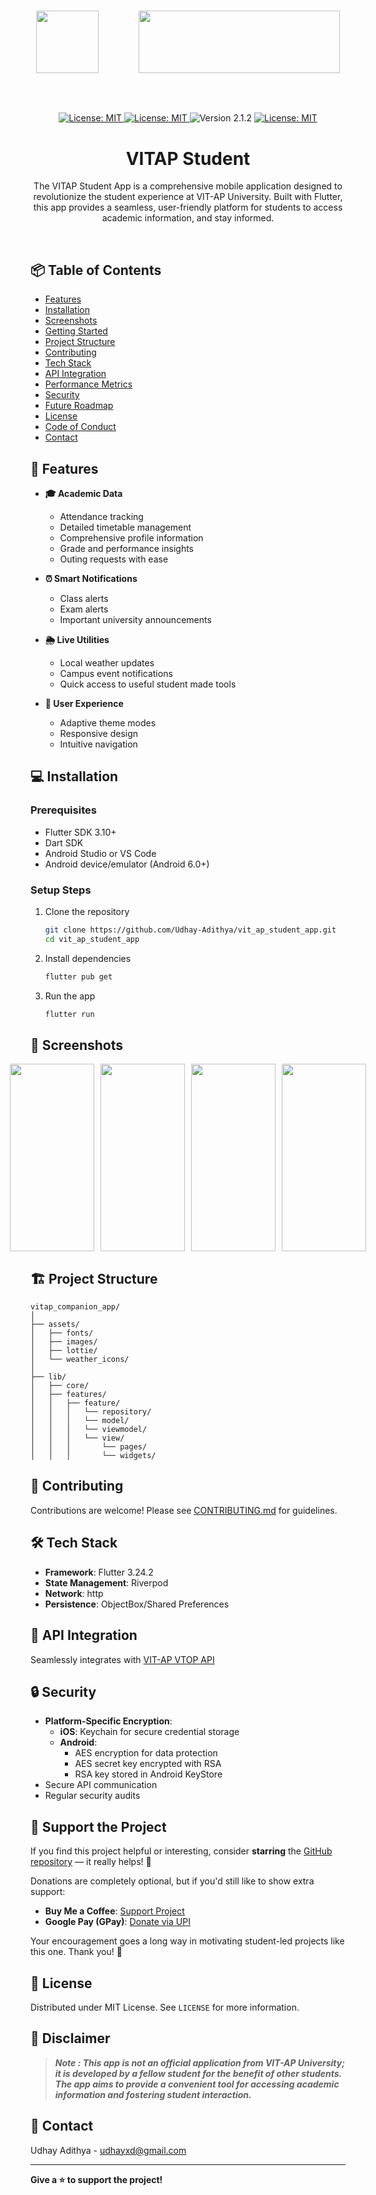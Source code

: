 

<br />
<p align="center">
    <img src="public/Final_Icon_512x512.png" width="100" height="100" style="margin-right: 60px;"> 
    <img src="public/vitaplogo.png" width="322" height="100"> 
</p>


##

<br>

<p align="center">
    <a href="https://github.com/Udhay-Adithya/vit_ap_student_app">
    <img src="https://img.shields.io/github/stars/Udhay-Adithya/vit_ap_student_app?style=social" alt="License: MIT">
    </a>
    <a href="https://opensource.org/licenses/MIT">
    <img src="https://img.shields.io/badge/License-MIT-blue.svg" alt="License: MIT">
    </a>
    <img src="https://img.shields.io/badge/Version-2.1.2-blue.svg" alt="Version 2.1.2">
    <a href="https://github.com/Udhay-Adithya/vit_ap_student_app/issues">
    <img src="https://img.shields.io/github/issues/Udhay-Adithya/vit_ap_student_app" alt="License: MIT">
    </a>
    <h1 align="center">VITAP Student</h1>
    <p align="center">The VITAP Student App is a comprehensive mobile application designed to revolutionize the student experience at VIT-AP University. Built with Flutter, this app provides a seamless, user-friendly platform for students to access academic information, and stay informed.
    </p>
</p>
<br>


## 📦 Table of Contents

- [Features](#-features)
- [Installation](#-installation)
- [Screenshots](#-screenshots)
- [Getting Started](#-getting-started)
- [Project Structure](#-project-structure)
- [Contributing](#-contributing)
- [Tech Stack](#-tech-stack)
- [API Integration](#-api-integration)
- [Performance Metrics](#-performance-metrics)
- [Security](#-security)
- [Future Roadmap](#-future-roadmap)
- [License](#-license)
- [Code of Conduct](#-code-of-conduct)
- [Contact](#-contact)

## 🚀 Features

- **🎓 Academic Data**
  - Attendance tracking
  - Detailed timetable management
  - Comprehensive profile information
  - Grade and performance insights
  - Outing requests with ease

- **⏰ Smart Notifications**
  - Class alerts
  - Exam alerts
  - Important university announcements

- **🌦️ Live Utilities**
  - Local weather updates
  - Campus event notifications
  - Quick access to useful student made tools

- **🎨 User Experience**
  - Adaptive theme modes
  - Responsive design
  - Intuitive navigation

## 💻 Installation

### Prerequisites
- Flutter SDK 3.10+
- Dart SDK
- Android Studio or VS Code
- Android device/emulator (Android 6.0+)

### Setup Steps
1. Clone the repository
   ```bash
   git clone https://github.com/Udhay-Adithya/vit_ap_student_app.git
   cd vit_ap_student_app
   ```

2. Install dependencies
   ```bash
   flutter pub get
   ```

3. Run the app
   ```bash
   flutter run
   ```

## 📸 Screenshots

<div style="display: flex; gap: 10px; justify-content: center; align-items: center;">
    <img src="public/home.png" width="135" height="300"> 
    <img src="public/timetable.png" width="135" height="300">
    <img src="public/attendance.png" width="135" height="300"> 
    <img src="public/account.png" width="135" height="300">  
</div>

## 🏗️ Project Structure

```
vitap_companion_app/
│
├── assets/
│   ├── fonts/
│   ├── images/
│   ├── lottie/
│   └── weather_icons/
│
├── lib/
│   ├── core/
│   ├── features/
│   │   ├── feature/
│   │   │   └── repository/
│   │   │   └── model/
│   │   │   └── viewmodel/
│   │   │   └── view/
│   │   │       └── pages/
│   │   │       └── widgets/

```


## 🤝 Contributing
Contributions are welcome! Please see [CONTRIBUTING.md](/CONTRIBUTING.md) for guidelines.

## 🛠️ Tech Stack

- **Framework**: Flutter 3.24.2
- **State Management**: Riverpod
- **Network**: http
- **Persistence**: ObjectBox/Shared Preferences

## 🔌 API Integration

Seamlessly integrates with [VIT-AP VTOP API](https://github.com/Udhay-Adithya/VIT-AP-VTOP-API)

## 🔒 Security

- **Platform-Specific Encryption**:
  - **iOS**: Keychain for secure credential storage
  - **Android**: 
    - AES encryption for data protection
    - AES secret key encrypted with RSA
    - RSA key stored in Android KeyStore
- Secure API communication
- Regular security audits

## 💖 Support the Project

If you find this project helpful or interesting, consider **starring** the [GitHub repository](https://github.com/your-repo) — it really helps! 🌟

Donations are completely optional, but if you'd still like to show extra support:

* **Buy Me a Coffee**: [Support Project](https://www.buymeacoffee.com/udhayxd)
* **Google Pay (GPay)**: [Donate via UPI](upi://pay?pa=udhayxd@okaxis&pn=Udhay%20Adithya&mc=0000&mode=02&purpose=00)

Your encouragement goes a long way in motivating student-led projects like this one. Thank you! 🙏

## 📄 License

Distributed under MIT License. 
See `LICENSE` for more information.

## 📢 Disclaimer

> ***Note : This app is not an official application from VIT-AP University; it is developed by a fellow student for the benefit of other students. The app aims to provide a convenient tool for accessing academic information and fostering student interaction.***

## 📧 Contact

Udhay Adithya - [udhayxd@gmail.com](mailto:udhayxd@gmail.com)

---

**Give a ⭐ to support the project!**